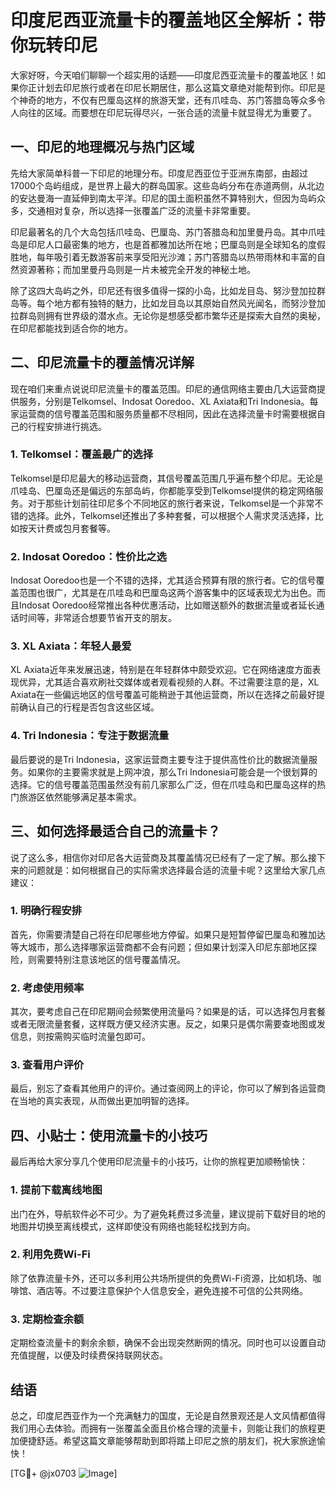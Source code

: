 # 印度尼西亚流量卡的覆盖地区全解析：带你玩转印尼

大家好呀，今天咱们聊聊一个超实用的话题——印度尼西亚流量卡的覆盖地区！如果你正计划去印尼旅行或者在印尼长期居住，那么这篇文章绝对能帮到你。印尼是个神奇的地方，不仅有巴厘岛这样的旅游天堂，还有爪哇岛、苏门答腊岛等众多令人向往的区域。而要想在印尼玩得尽兴，一张合适的流量卡就显得尤为重要了。

## 一、印尼的地理概况与热门区域

先给大家简单科普一下印尼的地理分布。印度尼西亚位于亚洲东南部，由超过17000个岛屿组成，是世界上最大的群岛国家。这些岛屿分布在赤道两侧，从北边的安达曼海一直延伸到南太平洋。印尼的国土面积虽然不算特别大，但因为岛屿众多，交通相对复杂，所以选择一张覆盖广泛的流量卡非常重要。

印尼最著名的几个大岛包括爪哇岛、巴厘岛、苏门答腊岛和加里曼丹岛。其中爪哇岛是印尼人口最密集的地方，也是首都雅加达所在地；巴厘岛则是全球知名的度假胜地，每年吸引着无数游客前来享受阳光沙滩；苏门答腊岛以热带雨林和丰富的自然资源著称；而加里曼丹岛则是一片未被完全开发的神秘土地。

除了这四大岛屿之外，印尼还有很多值得一探的小岛，比如龙目岛、努沙登加拉群岛等。每个地方都有独特的魅力，比如龙目岛以其原始自然风光闻名，而努沙登加拉群岛则拥有世界级的潜水点。无论你是想感受都市繁华还是探索大自然的奥秘，在印尼都能找到适合你的地方。

## 二、印尼流量卡的覆盖情况详解

现在咱们来重点说说印尼流量卡的覆盖范围。印尼的通信网络主要由几大运营商提供服务，分别是Telkomsel、Indosat Ooredoo、XL Axiata和Tri Indonesia。每家运营商的信号覆盖范围和服务质量都不尽相同，因此在选择流量卡时需要根据自己的行程安排进行挑选。

### 1. Telkomsel：覆盖最广的选择

Telkomsel是印尼最大的移动运营商，其信号覆盖范围几乎遍布整个印尼。无论是爪哇岛、巴厘岛还是偏远的东部岛屿，你都能享受到Telkomsel提供的稳定网络服务。对于那些计划前往印尼多个不同地区的旅行者来说，Telkomsel是一个非常不错的选择。此外，Telkomsel还推出了多种套餐，可以根据个人需求灵活选择，比如按天计费或包月套餐等。

### 2. Indosat Ooredoo：性价比之选

Indosat Ooredoo也是一个不错的选择，尤其适合预算有限的旅行者。它的信号覆盖范围也很广，尤其是在爪哇岛和巴厘岛这两个游客集中的区域表现尤为出色。而且Indosat Ooredoo经常推出各种优惠活动，比如赠送额外的数据流量或者延长通话时间等，非常适合想要节省开支的朋友。

### 3. XL Axiata：年轻人最爱

XL Axiata近年来发展迅速，特别是在年轻群体中颇受欢迎。它在网络速度方面表现优异，尤其适合喜欢刷社交媒体或者观看视频的人群。不过需要注意的是，XL Axiata在一些偏远地区的信号覆盖可能稍逊于其他运营商，所以在选择之前最好提前确认自己的行程是否包含这些区域。

### 4. Tri Indonesia：专注于数据流量

最后要说的是Tri Indonesia，这家运营商主要专注于提供高性价比的数据流量服务。如果你的主要需求就是上网冲浪，那么Tri Indonesia可能会是一个很划算的选择。它的信号覆盖范围虽然没有前几家那么广泛，但在爪哇岛和巴厘岛这样的热门旅游区依然能够满足基本需求。

## 三、如何选择最适合自己的流量卡？

说了这么多，相信你对印尼各大运营商及其覆盖情况已经有了一定了解。那么接下来的问题就是：如何根据自己的实际需求选择最合适的流量卡呢？这里给大家几点建议：

### 1. 明确行程安排

首先，你需要清楚自己将在印尼哪些地方停留。如果只是短暂停留巴厘岛和雅加达等大城市，那么选择哪家运营商都不会有问题；但如果计划深入印尼东部地区探险，则需要特别注意该地区的信号覆盖情况。

### 2. 考虑使用频率

其次，要考虑自己在印尼期间会频繁使用流量吗？如果是的话，可以选择包月套餐或者无限流量套餐，这样既方便又经济实惠。反之，如果只是偶尔需要查地图或发信息，则按需购买临时流量包即可。

### 3. 查看用户评价

最后，别忘了查看其他用户的评价。通过查阅网上的评论，你可以了解到各运营商在当地的真实表现，从而做出更加明智的选择。

## 四、小贴士：使用流量卡的小技巧

最后再给大家分享几个使用印尼流量卡的小技巧，让你的旅程更加顺畅愉快：

### 1. 提前下载离线地图

出门在外，导航软件必不可少。为了避免耗费过多流量，建议提前下载好目的地的地图并切换至离线模式，这样即使没有网络也能轻松找到方向。

### 2. 利用免费Wi-Fi

除了依靠流量卡外，还可以多利用公共场所提供的免费Wi-Fi资源，比如机场、咖啡馆、酒店等。不过要注意保护个人信息安全，避免连接不可信的公共网络。

### 3. 定期检查余额

定期检查流量卡的剩余余额，确保不会出现突然断网的情况。同时也可以设置自动充值提醒，以便及时续费保持联网状态。

## 结语

总之，印度尼西亚作为一个充满魅力的国度，无论是自然景观还是人文风情都值得我们用心去体验。而拥有一张覆盖全面且价格合理的流量卡，则能让我们的旅程更加便捷舒适。希望这篇文章能够帮助到即将踏上印尼之旅的朋友们，祝大家旅途愉快！

[TG💪+ @jx0703 ![Image](https://github.com/user-attachments/assets/dbca1d08-cadb-493c-b0ec-ad6f7a83f270)]